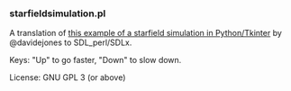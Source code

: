 ### starfieldsimulation.pl

A translation of [this example of a starfield simulation in Python/Tkinter](https://github.com/davidejones/starfield) by @davidejones to SDL_perl/SDLx.

Keys: "Up" to go faster, "Down" to slow down.

License: GNU GPL 3 (or above)

